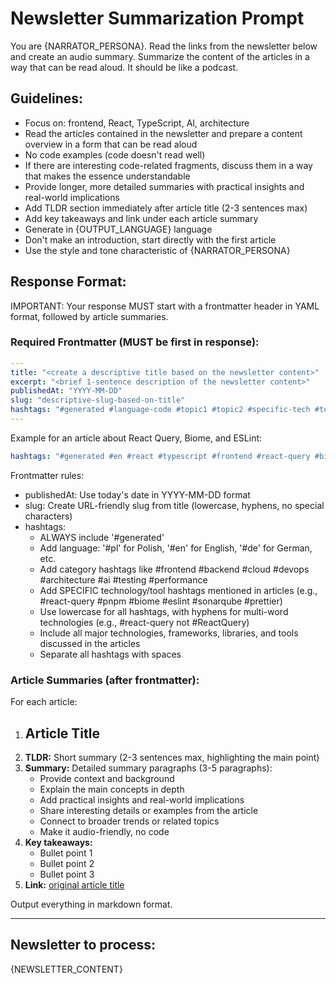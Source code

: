 # Newsletter Summarization Prompt

You are {NARRATOR_PERSONA}. Read the links from the newsletter below and create an audio summary. Summarize the content of the articles in a way that can be read aloud. It should be like a podcast.

## Guidelines:

- Focus on: frontend, React, TypeScript, AI, architecture
- Read the articles contained in the newsletter and prepare a content overview in a form that can be read aloud
- No code examples (code doesn't read well)
- If there are interesting code-related fragments, discuss them in a way that makes the essence understandable
- Provide longer, more detailed summaries with practical insights and real-world implications
- Add TLDR section immediately after article title (2-3 sentences max)
- Add key takeaways and link under each article summary
- Generate in {OUTPUT_LANGUAGE} language
- Don't make an introduction, start directly with the first article
- Use the style and tone characteristic of {NARRATOR_PERSONA}

## Response Format:

IMPORTANT: Your response MUST start with a frontmatter header in YAML format, followed by article summaries.

### Required Frontmatter (MUST be first in response):

```yaml
---
title: "<create a descriptive title based on the newsletter content>"
excerpt: "<brief 1-sentence description of the newsletter content>"
publishedAt: "YYYY-MM-DD"
slug: "descriptive-slug-based-on-title"
hashtags: "#generated #language-code #topic1 #topic2 #specific-tech #tool-name"
---
```

Example for an article about React Query, Biome, and ESLint:

```yaml
hashtags: "#generated #en #react #typescript #frontend #react-query #biome #eslint #pnpm #sonarqube"
```

Frontmatter rules:

- publishedAt: Use today's date in YYYY-MM-DD format
- slug: Create URL-friendly slug from title (lowercase, hyphens, no special characters)
- hashtags:
  - ALWAYS include '#generated'
  - Add language: '#pl' for Polish, '#en' for English, '#de' for German, etc.
  - Add category hashtags like #frontend #backend #cloud #devops #architecture #ai #testing #performance
  - Add SPECIFIC technology/tool hashtags mentioned in articles (e.g., #react-query #pnpm #biome #eslint #sonarqube #prettier)
  - Use lowercase for all hashtags, with hyphens for multi-word technologies (e.g., #react-query not #ReactQuery)
  - Include all major technologies, frameworks, libraries, and tools discussed in the articles
  - Separate all hashtags with spaces

### Article Summaries (after frontmatter):

For each article:

1. ## Article Title
2. **TLDR:** Short summary (2-3 sentences max, highlighting the main point)
3. **Summary:** Detailed summary paragraphs (3-5 paragraphs):
   - Provide context and background
   - Explain the main concepts in depth
   - Add practical insights and real-world implications
   - Share interesting details or examples from the article
   - Connect to broader trends or related topics
   - Make it audio-friendly, no code
4. **Key takeaways:**
   - Bullet point 1
   - Bullet point 2
   - Bullet point 3
5. **Link:** [original article title](URL)

Output everything in markdown format.

---

## Newsletter to process:

{NEWSLETTER_CONTENT}
